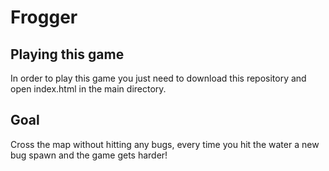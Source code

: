 # Frogger

## Playing this game
In order to play this game you just need to download this repository and open index.html in the main directory.

## Goal
Cross the map without hitting any bugs, every time you hit the water a new bug spawn and the game gets harder!
